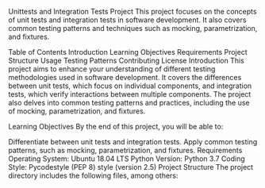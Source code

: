 Unittests and Integration Tests Project
This project focuses on the concepts of unit tests and integration tests in software development. It also covers common testing patterns and techniques such as mocking, parametrization, and fixtures.

Table of Contents
Introduction
Learning Objectives
Requirements
Project Structure
Usage
Testing Patterns
Contributing
License
Introduction
This project aims to enhance your understanding of different testing methodologies used in software development. It covers the differences between unit tests, which focus on individual components, and integration tests, which verify interactions between multiple components. The project also delves into common testing patterns and practices, including the use of mocking, parametrization, and fixtures.

Learning Objectives
By the end of this project, you will be able to:

Differentiate between unit tests and integration tests.
Apply common testing patterns, such as mocking, parametrization, and fixtures.
Requirements
Operating System: Ubuntu 18.04 LTS
Python Version: Python 3.7
Coding Style: Pycodestyle (PEP 8) style (version 2.5)
Project Structure
The project directory includes the following files, among others:
